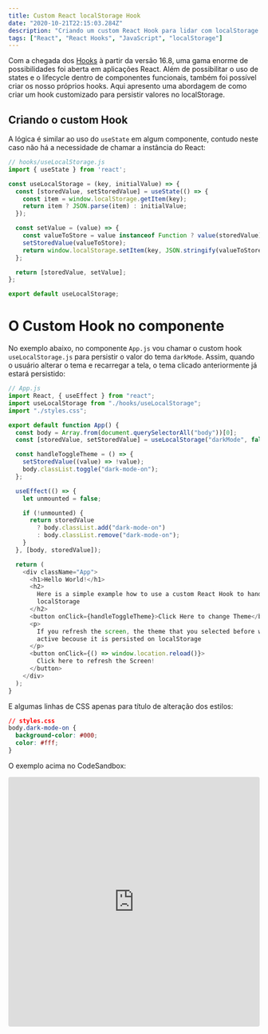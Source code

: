 ```yaml
---
title: Custom React localStorage Hook
date: "2020-10-21T22:15:03.284Z"
description: "Criando um custom React Hook para lidar com localStorage."
tags: ["React", "React Hooks", "JavaScript", "localStorage"]
---
```


Com a chegada dos [Hooks](https://reactjs.org/docs/hooks-intro.html) à partir da versão 16.8, uma gama enorme de possibilidades foi aberta em aplicações React. Além de possibilitar o uso de states e o lifecycle dentro de componentes funcionais, também foi possível criar os nosso próprios hooks. Aqui apresento uma abordagem de como criar um hook customizado para persistir valores no localStorage.

## Criando o custom Hook

A lógica é similar ao uso do `useState` em algum componente, contudo neste caso não há a necessidade de chamar a instância do React:

```javascript
// hooks/useLocalStorage.js
import { useState } from 'react';

const useLocalStorage = (key, initialValue) => {
  const [storedValue, setStoredValue] = useState(() => {
    const item = window.localStorage.getItem(key);
    return item ? JSON.parse(item) : initialValue;
  });

  const setValue = (value) => {
    const valueToStore = value instanceof Function ? value(storedValue) : value;
    setStoredValue(valueToStore);
    return window.localStorage.setItem(key, JSON.stringify(valueToStore));
  };

  return [storedValue, setValue];
};

export default useLocalStorage;
```

# O Custom Hook no componente

No exemplo abaixo, no componente `App.js` vou chamar o custom hook `useLocalStorage.js` para persistir o valor do tema `darkMode`. Assim, quando o usuário alterar o tema e recarregar a tela, o tema clicado anteriormente já estará persistido:

```javascript
// App.js
import React, { useEffect } from "react";
import useLocalStorage from "./hooks/useLocalStorage";
import "./styles.css";

export default function App() {
  const body = Array.from(document.querySelectorAll("body"))[0];
  const [storedValue, setStoredValue] = useLocalStorage("darkMode", false);

  const handleToggleTheme = () => {
    setStoredValue((value) => !value);
    body.classList.toggle("dark-mode-on");
  };

  useEffect(() => {
    let unmounted = false;

    if (!unmounted) {
      return storedValue
        ? body.classList.add("dark-mode-on")
        : body.classList.remove("dark-mode-on");
    }
  }, [body, storedValue]);

  return (
    <div className="App">
      <h1>Hello World!</h1>
      <h2>
        Here is a simple example how to use a custom React Hook to handle
        localStorage
      </h2>
      <button onClick={handleToggleTheme}>Click Here to change Theme</button>
      <p>
        If you refresh the screen, the theme that you selected before will be
        active becouse it is persisted on localStorage
      </p>
      <button onClick={() => window.location.reload()}>
        Click here to refresh the Screen!
      </button>
    </div>
  );
}
```

E algumas linhas de CSS apenas para título de alteração dos estilos:

```css
// styles.css
body.dark-mode-on {
  background-color: #000;
  color: #fff;
}
```

O exemplo acima no CodeSandbox:

<iframe src="https://codesandbox.io/embed/custom-react-hook-uselocalstorage-mlqjq?fontsize=14&hidenavigation=1&theme=dark"
     style="width:100%; height:500px; border:0; border-radius: 4px; overflow:hidden;"
     title="custom-react-hook-useLocalStorage"
     allow="accelerometer; ambient-light-sensor; camera; encrypted-media; geolocation; gyroscope; hid; microphone; midi; payment; usb; vr; xr-spatial-tracking"
     sandbox="allow-forms allow-modals allow-popups allow-presentation allow-same-origin allow-scripts"
   ></iframe>
